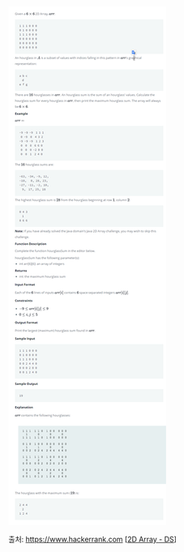 ![Problem Image](https://github.com/hitari/scratch-paper/blob/main/Algorithm-study/Hackerrank/Arrays/2D-array-DS/Problem.png "문제지")

출처: https://www.hackerrank.com \[[2D Array - DS](https://www.hackerrank.com/challenges/2d-array/problem?h_l=interview&playlist_slugs%5B%5D=interview-preparation-kit&playlist_slugs%5B%5D=arrays)\]
